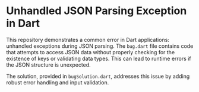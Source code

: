 # Unhandled JSON Parsing Exception in Dart

This repository demonstrates a common error in Dart applications: unhandled exceptions during JSON parsing.  The `bug.dart` file contains code that attempts to access JSON data without properly checking for the existence of keys or validating data types. This can lead to runtime errors if the JSON structure is unexpected.

The solution, provided in `bugSolution.dart`, addresses this issue by adding robust error handling and input validation.